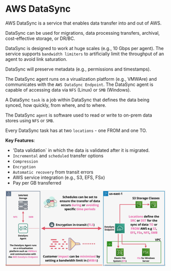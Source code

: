 # AWS DataSync

AWS DataSync is a service that enables data transfer into and out of AWS.

DataSync can be used for migrations, data processing transfers, archival, cost-effective storage, or DR/BC.

DataSync is designed to work at huge scales (e.g., 10 Gbps per agent). The service supports `bandwidth limiters` to artificially limit the throughput of an agent to avoid link saturation.

DataSync will preserve metadata (e.g., permissions and timestamps).

The DataSync agent runs on a virualization platform (e.g., VMWAre) and communicates with the `AWS DataSync Endpoint`. The DataSync agent is capable of accessing data via `NFS` (Linux) or `SMB` (Windows).

A DataSync `task` is a job within DataSync that defines the data being synced, how quickly, from where, and to where.

The DataSync `agent` is software used to read or write to on-prem data stores using `NFS` or `SMB`.

Every DataSync task has at two `locations` - one FROM and one TO.

**Key Features**:
- 'Data validation` in which the data is validated after it is migrated.
- `Incremental` and `scheduled` transfer options
- `Compression`
- `Encryption`
- `Automatic recovery` from transit errors
- AWS service integration (e.g., S3, EFS, FSx)
- Pay per GB transferred

![DataSync](../static/images/datasync.png)